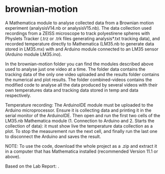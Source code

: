 # brownian-motion
A Mathematica module to analyse collected data from a Brownian motion experiment (analysisV14.nb or analysisV15.nb). The data collection used recordings from a ZEISS microscope to track polyestirene spheres with Physlets Tracker (.trz or .trk files generating analysis*.txt tracking data), and recorded temperature directly to Mathematica (LM35.nb to generate data stored in LM35.mx) with and Arduino module connected to an LM35 sensor (Arduino module LM35.ino). 

In the brownian-motion folder you can find the modules described above used to analyse just one video at a time. The folder data contains the tracking data of the only one video uploaded and the results folder contains the numerical and plot results. The folder combined-videos contains the modified code to analyse all the data produced by several videos with their own temperatures data and tracking data stored in temp and data respectively. 

Temperature recording: The ArduinoIDE module must be uploaded to the Arduino microprocessor. Ensure it is collecting data and printing it in the serial monitor of the ArduinoIDE. Then open and run the first two cells of the LM35.nb Mathematica module (1. Connection to Arduino and 2. Starts the collection of data): it must show live the temperature data collection as a plot. To stop the measurement run the next cell, and finally run the last one to disconnect the Arduino and saves the result.

NOTE: To use the code, download the whole project as a .zip and extract it in a computer that has Mathematica installed (recommended Version 11.1 or above).

Based on the Lab Report: .
